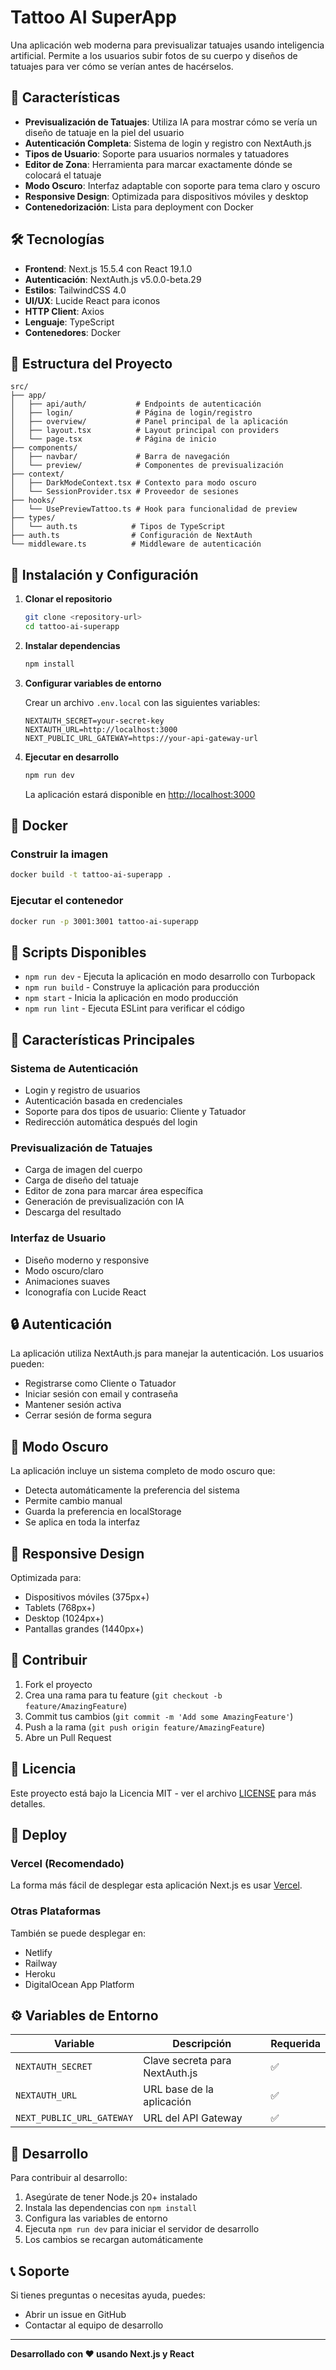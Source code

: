 # Tattoo AI SuperApp

Una aplicación web moderna para previsualizar tatuajes usando inteligencia artificial. Permite a los usuarios subir fotos de su cuerpo y diseños de tatuajes para ver cómo se verían antes de hacérselos.

## 🚀 Características

- **Previsualización de Tatuajes**: Utiliza IA para mostrar cómo se vería un diseño de tatuaje en la piel del usuario
- **Autenticación Completa**: Sistema de login y registro con NextAuth.js
- **Tipos de Usuario**: Soporte para usuarios normales y tatuadores
- **Editor de Zona**: Herramienta para marcar exactamente dónde se colocará el tatuaje
- **Modo Oscuro**: Interfaz adaptable con soporte para tema claro y oscuro
- **Responsive Design**: Optimizada para dispositivos móviles y desktop
- **Contenedorización**: Lista para deployment con Docker

## 🛠️ Tecnologías

- **Frontend**: Next.js 15.5.4 con React 19.1.0
- **Autenticación**: NextAuth.js v5.0.0-beta.29
- **Estilos**: TailwindCSS 4.0
- **UI/UX**: Lucide React para iconos
- **HTTP Client**: Axios
- **Lenguaje**: TypeScript
- **Contenedores**: Docker

## 📁 Estructura del Proyecto

```
src/
├── app/
│   ├── api/auth/           # Endpoints de autenticación
│   ├── login/              # Página de login/registro
│   ├── overview/           # Panel principal de la aplicación
│   ├── layout.tsx          # Layout principal con providers
│   └── page.tsx            # Página de inicio
├── components/
│   ├── navbar/             # Barra de navegación
│   └── preview/            # Componentes de previsualización
├── context/
│   ├── DarkModeContext.tsx # Contexto para modo oscuro
│   └── SessionProvider.tsx # Proveedor de sesiones
├── hooks/
│   └── UsePreviewTattoo.ts # Hook para funcionalidad de preview
├── types/
│   └── auth.ts            # Tipos de TypeScript
├── auth.ts                # Configuración de NextAuth
└── middleware.ts          # Middleware de autenticación
```

## 🚀 Instalación y Configuración

1. **Clonar el repositorio**
   ```bash
   git clone <repository-url>
   cd tattoo-ai-superapp
   ```

2. **Instalar dependencias**
   ```bash
   npm install
   ```

3. **Configurar variables de entorno**

   Crear un archivo `.env.local` con las siguientes variables:
   ```env
   NEXTAUTH_SECRET=your-secret-key
   NEXTAUTH_URL=http://localhost:3000
   NEXT_PUBLIC_URL_GATEWAY=https://your-api-gateway-url
   ```

4. **Ejecutar en desarrollo**
   ```bash
   npm run dev
   ```

   La aplicación estará disponible en [http://localhost:3000](http://localhost:3000)

## 🐳 Docker

### Construir la imagen
```bash
docker build -t tattoo-ai-superapp .
```

### Ejecutar el contenedor
```bash
docker run -p 3001:3001 tattoo-ai-superapp
```

## 🔧 Scripts Disponibles

- `npm run dev` - Ejecuta la aplicación en modo desarrollo con Turbopack
- `npm run build` - Construye la aplicación para producción
- `npm start` - Inicia la aplicación en modo producción
- `npm run lint` - Ejecuta ESLint para verificar el código

## 🎯 Características Principales

### Sistema de Autenticación
- Login y registro de usuarios
- Autenticación basada en credenciales
- Soporte para dos tipos de usuario: Cliente y Tatuador
- Redirección automática después del login

### Previsualización de Tatuajes
- Carga de imagen del cuerpo
- Carga de diseño del tatuaje
- Editor de zona para marcar área específica
- Generación de previsualización con IA
- Descarga del resultado

### Interfaz de Usuario
- Diseño moderno y responsive
- Modo oscuro/claro
- Animaciones suaves
- Iconografía con Lucide React

## 🔒 Autenticación

La aplicación utiliza NextAuth.js para manejar la autenticación. Los usuarios pueden:
- Registrarse como Cliente o Tatuador
- Iniciar sesión con email y contraseña
- Mantener sesión activa
- Cerrar sesión de forma segura

## 🎨 Modo Oscuro

La aplicación incluye un sistema completo de modo oscuro que:
- Detecta automáticamente la preferencia del sistema
- Permite cambio manual
- Guarda la preferencia en localStorage
- Se aplica en toda la interfaz

## 📱 Responsive Design

Optimizada para:
- Dispositivos móviles (375px+)
- Tablets (768px+)
- Desktop (1024px+)
- Pantallas grandes (1440px+)

## 🤝 Contribuir

1. Fork el proyecto
2. Crea una rama para tu feature (`git checkout -b feature/AmazingFeature`)
3. Commit tus cambios (`git commit -m 'Add some AmazingFeature'`)
4. Push a la rama (`git push origin feature/AmazingFeature`)
5. Abre un Pull Request

## 📄 Licencia

Este proyecto está bajo la Licencia MIT - ver el archivo [LICENSE](LICENSE) para más detalles.

## 🚀 Deploy

### Vercel (Recomendado)
La forma más fácil de desplegar esta aplicación Next.js es usar [Vercel](https://vercel.com/new).

### Otras Plataformas
También se puede desplegar en:
- Netlify
- Railway
- Heroku
- DigitalOcean App Platform

## ⚙️ Variables de Entorno

| Variable | Descripción | Requerida |
|----------|-------------|-----------|
| `NEXTAUTH_SECRET` | Clave secreta para NextAuth.js | ✅ |
| `NEXTAUTH_URL` | URL base de la aplicación | ✅ |
| `NEXT_PUBLIC_URL_GATEWAY` | URL del API Gateway | ✅ |

## 🔧 Desarrollo

Para contribuir al desarrollo:

1. Asegúrate de tener Node.js 20+ instalado
2. Instala las dependencias con `npm install`
3. Configura las variables de entorno
4. Ejecuta `npm run dev` para iniciar el servidor de desarrollo
5. Los cambios se recargan automáticamente

## 📞 Soporte

Si tienes preguntas o necesitas ayuda, puedes:
- Abrir un issue en GitHub
- Contactar al equipo de desarrollo

---

**Desarrollado con ❤️ usando Next.js y React**

